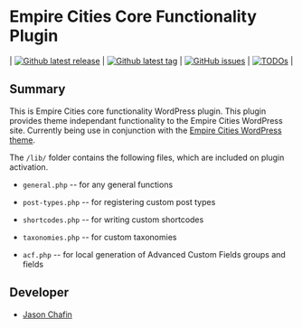 # Empire Cities Core Functionality Plugin

| [![Github latest release](https://badgen.net/github/release/Herm71/empirecities-core-functionality-plugin?icon=github)](https://github.com/Herm71/empirecities-core-functionality-plugin)  | [![Github latest tag](https://badgen.net/github/tag/Herm71/empirecities-core-functionality-plugin?icon=github&&color=orange)](https://github.com/Herm71/empirecities-core-functionality-plugin)  | [![GitHub issues](https://badgen.net/github/open-issues/Herm71/empirecities-core-functionality-plugin?icon=github)](https://github.com/Herm71/empirecities-core-functionality-plugin)  | [![TODOs](https://img.shields.io/endpoint?url=https://todos.tickgit.com/badge?repo=github.com/Herm71/empirecities-core-functionality-plugin)](https://todos.tickgit.com/browse?repo=github.com/Herm71/empirecities-core-functionality-plugin)
  |

## Summary

This is Empire Cities core functionality WordPress plugin. This plugin provides theme independant functionality to the Empire Cities WordPress site. Currently being use in conjunction with the [Empire Cities WordPress theme](https://github.com/Herm71/empirecities-wordpress-theme).

The `/lib/` folder contains the following files, which are included on plugin activation.

* `general.php` -- for any general functions

* `post-types.php` -- for registering custom post types

* `shortcodes.php` -- for writing custom shortcodes

* `taxonomies.php` -- for custom taxonomies

* `acf.php` -- for local generation of Advanced Custom Fields groups and fields

## Developer

* [Jason Chafin](https://github.com/Herm71)
